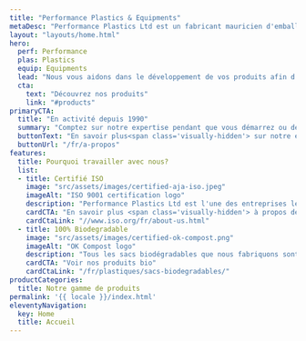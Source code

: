 ```yaml
---
title: "Performance Plastics & Equipments"
metaDesc: "Performance Plastics Ltd est un fabricant mauricien d'emballages en plastique et fournisseur d'équipements alimentaire et d'emballage."
layout: "layouts/home.html"
hero:
  perf: Performance
  plas: Plastics
  equip: Equipments
  lead: "Nous vous aidons dans le développement de vos produits afin d'améliorer leurs production et position sur le marché."
  cta:
    text: "Découvrez nos produits"
    link: "#products"
primaryCTA:
  title: "En activité depuis 1990"
  summary: "Comptez sur notre expertise pendant que vous démarrez ou développez une activité commerciale. Performance Plastics fabrique des emballages qui vous distinguent et Performance Equipment vous fournit des équipements qui augmentent l’efficacité de production."
  buttonText: "En savoir plus<span class='visually-hidden'> sur notre entreprise</span>"
  buttonUrl: "/fr/a-propos"
features:
  title: Pourquoi travailler avec nous?
  list:
  - title: Certifié ISO
    image: "src/assets/images/certified-aja-iso.jpeg"
    imageAlt: "ISO 9001 certification logo"
    description: "Performance Plastics Ltd est l'une des entreprises les plus fiables de l'île Maurice. Nous sommes certifiés ISO pour la gestion de la qualité. Cela garantit que les produits, services et processus que nous utilisons sont conformes aux normes internationales."
    cardCTA: "En savoir plus <span class='visually-hidden'> à propos de l'ISO</span>"
    cardCtaLink: "//www.iso.org/fr/about-us.html"
  - title: 100% Biodegradable
    image: "src/assets/images/certified-ok-compost.png"
    imageAlt: "OK Compost logo"
    description: "Tous les sacs biodégradables que nous fabriquons sont conformes aux lois de Maurice. De plus, les matières premières que nous utilisons ont reçu la marque de conformité «OK COMPOST» émis par TÜV AUSTRIA CERT BMBH."
    cardCTA: "Voir nos produits bio"
    cardCtaLink: "/fr/plastiques/sacs-biodegradables/"
productCategories:
  title: Notre gamme de produits
permalink: '{{ locale }}/index.html'
eleventyNavigation:
  key: Home
  title: Accueil
---
```

